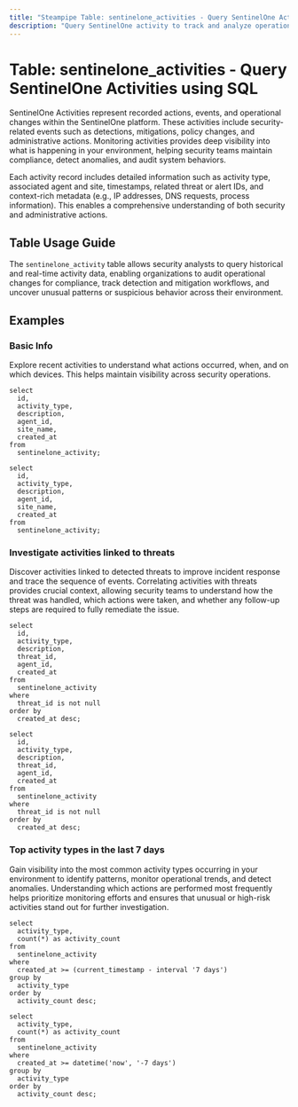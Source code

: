 ```yaml
---
title: "Steampipe Table: sentinelone_activities - Query SentinelOne Activities using SQL"
description: "Query SentinelOne activity to track and analyze operational events, system changes, and security actions across your endpoints."
---
```


# Table: sentinelone_activities - Query SentinelOne Activities using SQL

SentinelOne Activities represent recorded actions, events, and operational changes within the SentinelOne platform. These activities include security-related events such as detections, mitigations, policy changes, and administrative actions. Monitoring activities provides deep visibility into what is happening in your environment, helping security teams maintain compliance, detect anomalies, and audit system behaviors.

Each activity record includes detailed information such as activity type, associated agent and site, timestamps, related threat or alert IDs, and context-rich metadata (e.g., IP addresses, DNS requests, process information). This enables a comprehensive understanding of both security and administrative actions.

## Table Usage Guide

The `sentinelone_activity` table allows security analysts to query historical and real-time activity data, enabling organizations to audit operational changes for compliance, track detection and mitigation workflows, and uncover unusual patterns or suspicious behavior across their environment.

## Examples

### Basic Info
Explore recent activities to understand what actions occurred, when, and on which devices. This helps maintain visibility across security operations.

```sql+postgres
select
  id,
  activity_type,
  description,
  agent_id,
  site_name,
  created_at
from
  sentinelone_activity;
```

```sql+sqlite
select
  id,
  activity_type,
  description,
  agent_id,
  site_name,
  created_at
from
  sentinelone_activity;
```

### Investigate activities linked to threats
Discover activities linked to detected threats to improve incident response and trace the sequence of events. Correlating activities with threats provides crucial context, allowing security teams to understand how the threat was handled, which actions were taken, and whether any follow-up steps are required to fully remediate the issue.

```sql+postgres
select
  id,
  activity_type,
  description,
  threat_id,
  agent_id,
  created_at
from
  sentinelone_activity
where
  threat_id is not null
order by
  created_at desc;
```

```sql+sqlite
select
  id,
  activity_type,
  description,
  threat_id,
  agent_id,
  created_at
from
  sentinelone_activity
where
  threat_id is not null
order by
  created_at desc;
```

### Top activity types in the last 7 days
Gain visibility into the most common activity types occurring in your environment to identify patterns, monitor operational trends, and detect anomalies. Understanding which actions are performed most frequently helps prioritize monitoring efforts and ensures that unusual or high-risk activities stand out for further investigation.

```sql+postgres
select
  activity_type,
  count(*) as activity_count
from
  sentinelone_activity
where
  created_at >= (current_timestamp - interval '7 days')
group by
  activity_type
order by
  activity_count desc;
```

```sql+sqlite
select
  activity_type,
  count(*) as activity_count
from
  sentinelone_activity
where
  created_at >= datetime('now', '-7 days')
group by
  activity_type
order by
  activity_count desc;
```